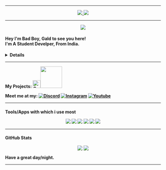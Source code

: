 ----
<p align="center">
   <a href="https://github.com/Bad-Boy-Codes/">
   <img src="https://komarev.com/ghpvc/?username=Bad-Boy-Codes&style=flat-square&color=de1032" />
   <a />
   <a href="https://dsc.gg/badboy">
   <img src="https://img.shields.io/discord/459910889924067358?label=Join%20Community&logo=discord&logoColor=f75454&style=flat-square&color=de1032" />
   <a />
</p>

----

<p align="center">
<a href="https://discord.com/users/445073800850046977">
<img src="https://discord.c99.nl/widget/theme-3/445073800850046977.png" />
<a />
</p>
<h4> Hey I'm Bad Boy, Gald to see you here! <br>I'm A Student Develper, From India. &nbsp; <h4/>
<details>
<h4>About Me<h4>

- Currently working on discord bots and rest api
- Weeb (Currently watching Tokyo Ghoul:RE)
- [Website](https://bad-boy-codes.github.io) (Developing)
</details>

----

<p>My Projects: <a href="https://top.gg/bot/858565390615707668" target="_blank">
<img title="Suzumi" width="25px" src="https://ami.animecharactersdatabase.com/uploads/chars/68195-134968560.png"><img width="70px"src="https://img.shields.io/badge/-Suzumi-de1032?style=flat&logo=hotjar&logoColor=white"/>  <a /> 
<p />
<p align="center">
<p> Meet me at my: <a href="https://dsc.gg/badboy"><img title="Discord" src="https://img.shields.io/badge/-Discord-7289DA?style=for-the-badge&logo=discord&logoColor=white"/></a>
<a href="https://instagram.com/_itz.bad.boy_"><img alt="Instagram" title="Instagram" src="https://img.shields.io/badge/-Instagram-E1306C?style=for-the-badge&logo=instagram&logoColor=white"/></a>
<a href="https://www.youtube.com/channel/UC9j9vzkxZvUHWOlDBx-fajw?sub_confirmation=1"><img alt="Youtube" title="Youtube" src="https://img.shields.io/badge/-Youtube-FF0000?style=for-the-badge&logo=youtube&logoColor=white"/></a>
<p />

----

<h4>
Tools/Apps with which i use most </>
<p align="center">
   <img src="https://img.shields.io/badge/node.js%20-%2343853D.svg?&style=for-the-badge&logo=node.js&logoColor=white" />
   <img src="https://img.shields.io/badge/javascript%20-%23323330.svg?&style=for-the-badge&logo=javascript&logoColor=%23F7DF1E" />
   <img src="https://img.shields.io/badge/html5%20-%23E34F26.svg?&style=for-the-badge&logo=html5&logoColor=white" />
   <img src="https://img.shields.io/badge/css3%20-%231572B6.svg?&style=for-the-badge&logo=css3&logoColor=white" />
   <img src="https://img.shields.io/badge/github%20-%23121011.svg?&style=for-the-badge&logo=github&logoColor=white" />
   <img src="https://img.shields.io/badge/MongoDB-%234ea94b.svg?&style=for-the-badge&logo=mongodb&logoColor=white" />
</p>

----

<h4>
GitHub Stats
<p align="center">
   <img align="center" src="https://github-readme-stats.vercel.app/api/top-langs/?username=Bad-Boy-Codes&show_icons=true&layout=compact&hide_border=true&theme=monokai" />
   <img align="center" src="https://github-readme-stats.vercel.app/api?username=Bad-Boy-Codes&show_icons=true&theme=monokai&line_height=21" />
</p>
Have a great day/night.

----
